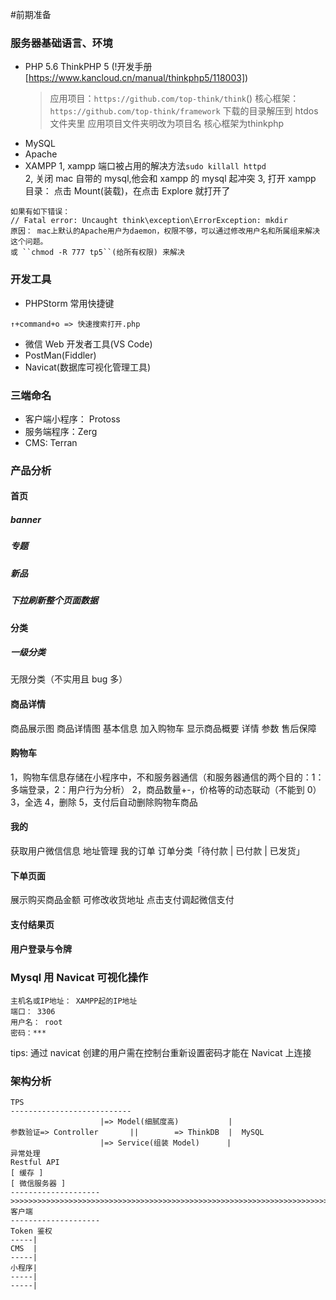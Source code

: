 #前期准备

### 服务器基础语言、环境

- PHP 5.6
  ThinkPHP 5 (!开发手册[https://www.kancloud.cn/manual/thinkphp5/118003])
  > 应用项目：`https://github.com/top-think/think`()
  > 核心框架： `https://github.com/top-think/framework`
  > 下载的目录解压到 htdos 文件夹里
      应用项目文件夹明改为项目名
      核心框架为thinkphp
- MySQL
- Apache
- XAMPP
  1, xampp 端口被占用的解决方法`sudo killall httpd`  
  2, 关闭 mac 自带的 mysql,他会和 xampp 的 mysql 起冲突
  3, 打开 xampp 目录： 点击 Mount(装载)，在点击 Explore 就打开了

```
如果有如下错误：
// Fatal error: Uncaught think\exception\ErrorException: mkdir
原因： mac上默认的Apache用户为daemon，权限不够，可以通过修改用户名和所属组来解决这个问题。
或 ``chmod -R 777 tp5``(给所有权限) 来解决
```

### 开发工具

- PHPStorm
  常用快捷键

```
↑+command+o => 快速搜索打开.php
```

- 微信 Web 开发者工具(VS Code)
- PostMan(Fiddler)
- Navicat(数据库可视化管理工具)

### 三端命名

- 客户端小程序： Protoss
- 服务端程序：Zerg
- CMS: Terran

### 产品分析

#### 首页

##### banner

##### 专题

##### 新品

##### 下拉刷新整个页面数据

#### 分类

##### 一级分类

无限分类（不实用且 bug 多）

#### 商品详情

商品展示图
商品详情图
基本信息
加入购物车
显示商品概要 详情 参数 售后保障

#### 购物车

1，购物车信息存储在小程序中，不和服务器通信（和服务器通信的两个目的：1：多端登录，2：用户行为分析）
2，商品数量+-，价格等的动态联动（不能到 0）
3，全选
4，删除
5，支付后自动删除购物车商品

#### 我的

获取用户微信信息
地址管理
我的订单
订单分类「待付款 | 已付款 | 已发货」

#### 下单页面

展示购买商品金额
可修改收货地址
点击支付调起微信支付

#### 支付结果页

#### 用户登录与令牌

### Mysql 用 Navicat 可视化操作

```
主机名或IP地址： XAMPP起的IP地址
端口： 3306
用户名： root
密码：***
```

tips: 通过 navicat 创建的用户需在控制台重新设置密码才能在 Navicat 上连接

### 架构分析

```
TPS
---------------------------
                    |=> Model(细腻度高)           |
参数验证=> Controller       ||        => ThinkDB  |  MySQL
                    |=> Service(组装 Model)      |
异常处理
Restful API
[ 缓存 ]
[ 微信服务器 ]
--------------------
>>>>>>>>>>>>>>>>>>>>>>>>>>>>>>>>>>>>>>>>>>>>>>>>>>>>>>>>>>>>>>>>>>>>>>>>>>>>>>>>
客户端
--------------------
Token 鉴权
-----|
CMS  |
-----|
小程序|
-----|
-----|
```

